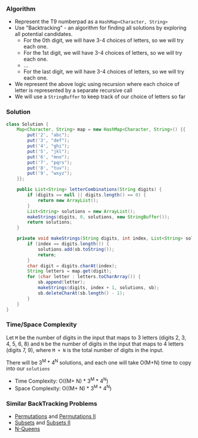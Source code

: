 ### Algorithm

- Represent the T9 numberpad as a `HashMap<Character, String>`
- Use "Backtracking" - an algorithm for finding all solutions by exploring all potential candidates.
  - For the 0th digit, we will have 3-4 choices of letters, so we will try each one.
  - For the 1st digit, we will have 3-4 choices of letters, so we will try each one.
  - ...
  - For the last digit, we will have 3-4 choices of letters, so we will try each one.
- We represent the above logic using recursion where each choice of letter is represented by a separate recursive call
- We will use a `StringBuffer` to keep track of our choice of letters so far

### Solution

```java
class Solution {
    Map<Character, String> map = new HashMap<Character, String>() {{
        put('2', "abc");
        put('3', "def");
        put('4', "ghi");
        put('5', "jkl");
        put('6', "mno");
        put('7', "pqrs");
        put('8', "tuv");
        put('9', "wxyz");
    }};

    public List<String> letterCombinations(String digits) {
        if (digits == null || digits.length() == 0) {
            return new ArrayList();
        }
        List<String> solutions = new ArrayList();
        makeStrings(digits, 0, solutions, new StringBuffer());
        return solutions;
    }

    private void makeStrings(String digits, int index, List<String> solutions, StringBuffer sb) {
        if (index == digits.length()) {
            solutions.add(sb.toString());
            return;
        }
        char digit = digits.charAt(index);
        String letters = map.get(digit);
        for (char letter : letters.toCharArray()) {
            sb.append(letter);
            makeStrings(digits, index + 1, solutions, sb);
            sb.deleteCharAt(sb.length() - 1);   
        }
    }
}
```

### Time/Space Complexity

Let `M`  be the number of digits in the input that maps to 3 letters (digits 2, 3, 4, 5, 6, 8) and `N` be the number of digits in the input that maps to 4 letters (digits 7, 9), where `M + N` is the total number of digits in the input.

There will be 3<sup>M</sup> * 4<sup>N</sup> solutions, and each one will take O(M+N) time to copy into our `solutions`

-  Time Complexity: O((M+ N) * 3<sup>M</sup> * 4<sup>N</sup>)
- Space Complexity: O((M+ N) * 3<sup>M</sup> * 4<sup>N</sup>)

### Similar BackTracking Problems

- [Permutations](https://leetcode.com/problems/permutations) and [Permutations II](https://leetcode.com/problems/permutations-ii)
- [Subsets](https://leetcode.com/problems/subsets) and [Subsets II](https://leetcode.com/problems/subsets-ii)
- [N-Queens](https://leetcode.com/problems/n-queens)
